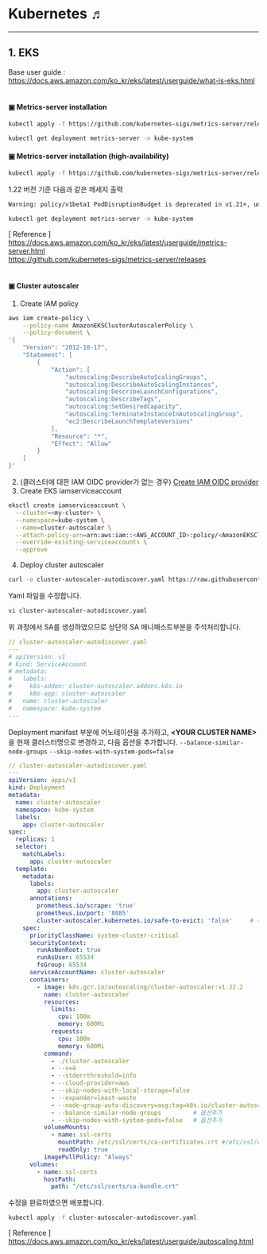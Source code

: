 # Kubernetes ♬
---

## 1. EKS
Base user guide : https://docs.aws.amazon.com/ko_kr/eks/latest/userguide/what-is-eks.html  
<br/>

#### ▣ Metrics-server installation
```bash
kubectl apply -f https://github.com/kubernetes-sigs/metrics-server/releases/latest/download/components.yaml
```
```bash
kubectl get deployment metrics-server -n kube-system
```

#### ▣ Metrics-server installation (high-availability)
```bash
kubectl apply -f https://github.com/kubernetes-sigs/metrics-server/releases/latest/download/high-availability.yaml
```
1.22 버전 기준 다음과 같은 메세지 출력
```bash
Warning: policy/v1beta1 PodDisruptionBudget is deprecated in v1.21+, unavailable in v1.25+; use policy/v1 PodDisruptionBudget
```
```bash
kubectl get deployment metrics-server -n kube-system
```
[ Reference ]  
https://docs.aws.amazon.com/ko_kr/eks/latest/userguide/metrics-server.html  
https://github.com/kubernetes-sigs/metrics-server/releases  
<br/>

#### ▣ Cluster autoscaler
1. Create IAM policy
```bash
aws iam create-policy \
    --policy-name AmazonEKSClusterAutoscalerPolicy \
    --policy-document \
'{
    "Version": "2012-10-17",
    "Statement": [
        {
            "Action": [
                "autoscaling:DescribeAutoScalingGroups",
                "autoscaling:DescribeAutoScalingInstances",
                "autoscaling:DescribeLaunchConfigurations",
                "autoscaling:DescribeTags",
                "autoscaling:SetDesiredCapacity",
                "autoscaling:TerminateInstanceInAutoScalingGroup",
                "ec2:DescribeLaunchTemplateVersions"
            ],
            "Resource": "*",
            "Effect": "Allow"
        }
    ]
}'
```
2. (클러스터에 대한 IAM OIDC provider가 없는 경우) [Create IAM OIDC provider](https://docs.aws.amazon.com/ko_kr/eks/latest/userguide/enable-iam-roles-for-service-accounts.html)
3. Create EKS iamserviceaccount
```bash
eksctl create iamserviceaccount \
  --cluster=<my-cluster> \
  --namespace=kube-system \
  --name=cluster-autoscaler \
  --attach-policy-arn=arn:aws:iam::<AWS_ACCOUNT_ID>:policy/<AmazonEKSClusterAutoscalerPolicy> \
  --override-existing-serviceaccounts \
  --approve
```
4. Deploy cluster autoscaler
```bash
curl -o cluster-autoscaler-autodiscover.yaml https://raw.githubusercontent.com/kubernetes/autoscaler/master/cluster-autoscaler/cloudprovider/aws/examples/cluster-autoscaler-autodiscover.yaml
```
Yaml 파일을 수정합니다.
```bash
vi cluster-autoscaler-autodiscover.yaml
```
위 과정에서 SA를 생성하였으므로 상단의 SA 매니패스트부분을 주석처리합니다.
```yaml
// cluster-autoscaler-autodiscover.yaml
---
# apiVersion: v1
# kind: ServiceAccount
# metadata:
#   labels:
#     k8s-addon: cluster-autoscaler.addons.k8s.io
#     k8s-app: cluster-autoscaler
#   name: cluster-autoscaler
#   namespace: kube-system
---
```
Deployment manifast 부분에 어노테이션을 추가하고, **\<YOUR CLUSTER NAME\>** 을 현재 클러스터명으로 변경하고, 다음 옵션을 추가합니다.
`--balance-similar-node-groups`
`--skip-nodes-with-system-pods=false`
```yaml
// cluster-autoscaler-autodiscover.yaml
---
apiVersion: apps/v1
kind: Deployment
metadata:
  name: cluster-autoscaler
  namespace: kube-system
  labels:
    app: cluster-autoscaler
spec:
  replicas: 1
  selector:
    matchLabels:
      app: cluster-autoscaler
  template:
    metadata:
      labels:
        app: cluster-autoscaler
      annotations:
        prometheus.io/scrape: 'true'
        prometheus.io/port: '8085'
        cluster-autoscaler.kubernetes.io/safe-to-evict: 'false'     # 어노테이션추가
    spec:
      priorityClassName: system-cluster-critical
      securityContext:
        runAsNonRoot: true
        runAsUser: 65534
        fsGroup: 65534
      serviceAccountName: cluster-autoscaler
      containers:
        - image: k8s.gcr.io/autoscaling/cluster-autoscaler:v1.22.2
          name: cluster-autoscaler
          resources:
            limits:
              cpu: 100m
              memory: 600Mi
            requests:
              cpu: 100m
              memory: 600Mi
          command:
            - ./cluster-autoscaler
            - --v=4
            - --stderrthreshold=info
            - --cloud-provider=aws
            - --skip-nodes-with-local-storage=false
            - --expander=least-waste
            - --node-group-auto-discovery=asg:tag=k8s.io/cluster-autoscaler/enabled,k8s.io/cluster-autoscaler/<YOUR CLUSTER NAME>   # 클러스터명으로 변경
            - --balance-similar-node-groups         # 옵션추가
            - --skip-nodes-with-system-pods=false   # 옵션추가
          volumeMounts:
            - name: ssl-certs
              mountPath: /etc/ssl/certs/ca-certificates.crt #/etc/ssl/certs/ca-bundle.crt for Amazon Linux Worker Nodes
              readOnly: true
          imagePullPolicy: "Always"
      volumes:
        - name: ssl-certs
          hostPath:
            path: "/etc/ssl/certs/ca-bundle.crt"
```
수정을 완료하였으면 배포합니다.
```bash
kubectl apply -f cluster-autoscaler-autodiscover.yaml
```




[ Reference ]  
https://docs.aws.amazon.com/ko_kr/eks/latest/userguide/autoscaling.html  
<br/>


















